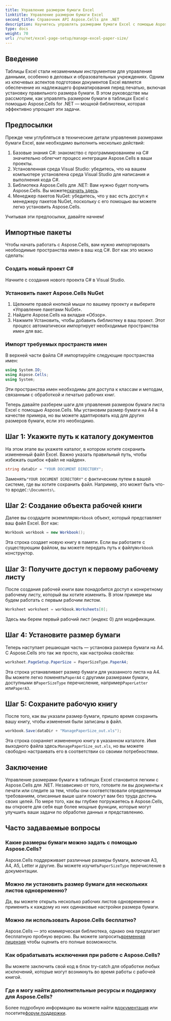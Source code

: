 ```yaml
---
title: Управление размером бумаги Excel
linktitle: Управление размером бумаги Excel
second_title: Справочник API Aspose.Cells для .NET
description: Научитесь управлять размерами бумаги Excel с помощью Aspose.Cells для .NET. Это руководство предлагает пошаговые инструкции и примеры для бесшовной интеграции.
type: docs
weight: 70
url: /ru/net/excel-page-setup/manage-excel-paper-size/
---
```

## Введение

Таблицы Excel стали незаменимым инструментом для управления данными, особенно в деловых и образовательных учреждениях. Одним из ключевых аспектов подготовки документов Excel является обеспечение их надлежащего форматирования перед печатью, включая установку правильного размера бумаги. В этом руководстве мы рассмотрим, как управлять размером бумаги в таблицах Excel с помощью Aspose.Cells for .NET — мощной библиотеки, которая эффективно упрощает эти задачи.

## Предпосылки

Прежде чем углубляться в технические детали управления размерами бумаги Excel, вам необходимо выполнить несколько действий:

1. Базовые знания C#: знакомство с программированием на C# значительно облегчит процесс интеграции Aspose.Cells в ваши проекты.
2. Установленная среда Visual Studio: убедитесь, что на вашем компьютере установлена среда Visual Studio для написания и выполнения кода C#.
3. Библиотека Aspose.Cells для .NET: Вам нужно будет получить Aspose.Cells. Вы можете[скачать здесь](https://releases.aspose.com/cells/net/).
4. Менеджер пакетов NuGet: убедитесь, что у вас есть доступ к менеджеру пакетов NuGet, поскольку с его помощью вы можете легко установить Aspose.Cells.

Учитывая эти предпосылки, давайте начнем!

## Импортные пакеты

Чтобы начать работать с Aspose.Cells, вам нужно импортировать необходимые пространства имен в ваш код C#. Вот как это можно сделать:

### Создать новый проект C#

Начните с создания нового проекта C# в Visual Studio.

### Установить пакет Aspose.Cells NuGet

1. Щелкните правой кнопкой мыши по вашему проекту и выберите «Управление пакетами NuGet».
2. Найдите Aspose.Cells на вкладке «Обзор».
3. Нажмите Установить, чтобы добавить библиотеку в ваш проект. Этот процесс автоматически импортирует необходимые пространства имен для вас.

### Импорт требуемых пространств имен

В верхней части файла C# импортируйте следующие пространства имен:

```csharp
using System.IO;
using Aspose.Cells;
using System;
```

Эти пространства имен необходимы для доступа к классам и методам, связанным с обработкой и печатью рабочих книг.

Теперь давайте разберем шаги для управления размером бумаги листа Excel с помощью Aspose.Cells. Мы установим размер бумаги на A4 в качестве примера, но вы можете адаптировать код для других размеров бумаги, если это необходимо.

## Шаг 1: Укажите путь к каталогу документов

На этом этапе вы укажете каталог, в котором хотите сохранить измененный файл Excel. Важно указать правильный путь, чтобы избежать ошибок «файл не найден».

```csharp
string dataDir = "YOUR DOCUMENT DIRECTORY";
```

 Заменять`"YOUR DOCUMENT DIRECTORY"` с фактическим путем в вашей системе, где вы хотите сохранить файл. Например, это может быть что-то вроде`C:\Documents\`.

## Шаг 2: Создание объекта рабочей книги

 Далее вы создадите экземпляр`Workbook` объект, который представляет ваш файл Excel. Вот как:

```csharp
Workbook workbook = new Workbook();
```

 Эта строка создает новую книгу в памяти. Если вы работаете с существующим файлом, вы можете передать путь к файлу`Workbook` конструктор.

## Шаг 3: Получите доступ к первому рабочему листу

После создания рабочей книги вам понадобится доступ к конкретному рабочему листу, который вы хотите изменить. В этом примере мы будем работать с первым рабочим листом.

```csharp
Worksheet worksheet = workbook.Worksheets[0];
```

Здесь мы берем первый рабочий лист (индекс 0) для модификации.

## Шаг 4: Установите размер бумаги

Теперь наступает решающая часть — установка размера бумаги на A4. С Aspose.Cells это так же просто, как настройка свойства:

```csharp
worksheet.PageSetup.PaperSize = PaperSizeType.PaperA4;
```

 Эта строка устанавливает размер бумаги для указанного листа на A4. Вы можете легко поменять`PaperA4` с другими размерами бумаги, доступными в`PaperSizeType` перечисление, например`PaperLetter` или`PaperA3`.

## Шаг 5: Сохраните рабочую книгу

После того, как вы указали размер бумаги, пришло время сохранить вашу книгу, чтобы изменения были записаны в файл.

```csharp
workbook.Save(dataDir + "ManagePaperSize_out.xls");
```

 Эта строка сохраняет измененную книгу в указанном каталоге. Имя выходного файла здесь:`ManagePaperSize_out.xls`, но вы можете свободно настраивать его в соответствии со своими потребностями.

## Заключение

Управление размерами бумаги в таблицах Excel становится легким с Aspose.Cells для .NET. Независимо от того, готовите ли вы документы к печати или следите за тем, чтобы они соответствовали определенным требованиям, описанные выше шаги помогут вам без труда достичь своих целей. По мере того, как вы глубже погружаетесь в Aspose.Cells, вы откроете для себя еще более мощные функции, которые могут улучшить ваши задачи по обработке данных и представлению.

## Часто задаваемые вопросы

### Какие размеры бумаги можно задать с помощью Aspose.Cells?
 Aspose.Cells поддерживает различные размеры бумаги, включая A3, A4, A5, Letter и другие. Вы можете изучить`PaperSizeType` перечисление в документации.

### Можно ли установить размер бумаги для нескольких листов одновременно?
Да, вы можете открыть несколько рабочих листов одновременно и применить к каждому из них одинаковые настройки размера бумаги.

### Можно ли использовать Aspose.Cells бесплатно?
 Aspose.Cells — это коммерческая библиотека, однако она предлагает бесплатную пробную версию. Вы можете запросить[временная лицензия](https://purchase.aspose.com/temporary-license/) чтобы оценить его полные возможности.

### Как обрабатывать исключения при работе с Aspose.Cells?
Вы можете заключить свой код в блок try-catch для обработки любых исключений, которые могут возникнуть во время работы с рабочей книгой.

### Где я могу найти дополнительные ресурсы и поддержку для Aspose.Cells?
 Более подробную информацию вы можете найти в[документация](https://reference.aspose.com/cells/net/) или посетите[форум поддержки](https://forum.aspose.com/c/cells/9).